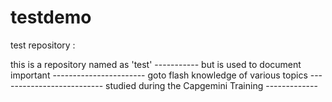 # testdemo
test repository :

this is a repository named as 'test' -----------
but is used to document important -----------------------
goto flash knowledge of various topics --------------------------
studied during the Capgemini Training -------------


